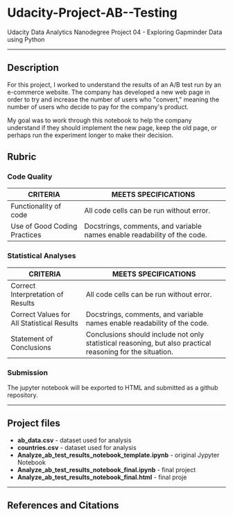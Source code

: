 # Udacity-Project-AB--Testing
Udacity Data Analytics Nanodegree Project 04 - Exploring Gapminder Data using Python

***

## Description
For this project, I worked to understand the results of an A/B test run by an e-commerce website.  The company has developed a new web page in order to try and increase the number of users who "convert," meaning the number of users who decide to pay for the company's product. 

My goal was to work through this notebook to help the company understand if they should implement the new page, keep the old page, or perhaps run the experiment longer to make their decision.

## Rubric

### Code Quality
| CRITERIA                       | MEETS SPECIFICATIONS                                                       |
| ------------------------------ |----------------------------------------------------------------------------|
| Functionality of code          | All code cells can be run without error.                                   |
| Use of Good Coding Practices   | Docstrings, comments, and variable names enable readability of the code.   |

### Statistical Analyses
| CRITERIA                                      | MEETS SPECIFICATIONS                                                                                         |
| --------------------------------------------- |--------------------------------------------------------------------------------------------------------------|
| Correct Interpretation of Results             | All code cells can be run without error.                                                                     |
| Correct Values for All Statistical Results    | Docstrings, comments, and variable names enable readability of the code.                                     |
| Statement of Conclusions                      | Conclusions should include not only statistical reasoning, but also practical reasoning for the situation.   |


### Submission

The jupyter notebook will be exported to HTML and submitted as a github repository.

***

## Project files
- **ab_data.csv** - dataset used for analysis
- **countries.csv** - dataset used for analysis
- **Analyze_ab_test_results_notebook_template.ipynb** - original Jypyter Notebook
- **Analyze_ab_test_results_notebook_final.ipynb** - final project 
- **Analyze_ab_test_results_notebook_final.html** - final proje
***

## References and Citations

